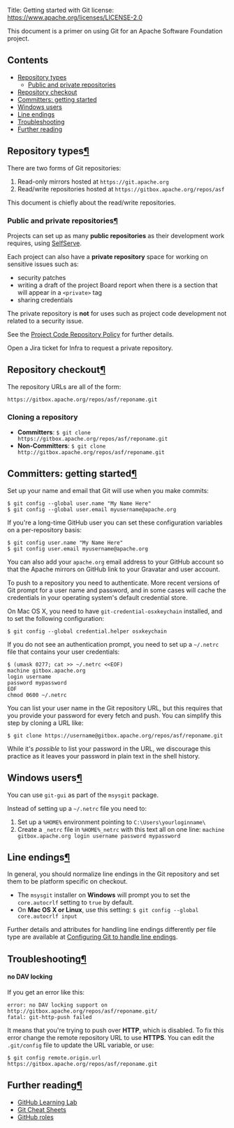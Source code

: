 Title: Getting started with Git
license: https://www.apache.org/licenses/LICENSE-2.0

This document is a primer on using Git for an Apache Software Foundation project.

## Contents ##

  - <a href="#repotypes">Repository types</a>
    -  <a href="#publicprivate">Public and private repositories</a>
  - <a href="repocheckout">Repository checkout</a>
  - <a href="#committers">Committers: getting started</a>
  - <a href="#windowsusers">Windows users</a>
  - <a href="#lineendings">Line endings</a>
  - <a href="#trouble">Troubleshooting</a>
  - <a href="#further">Further reading</a>

<h2 id="repotypes">Repository types<a class="headerlink" href="#repotypes" title="Permanent link">&para;</a></h2>

There are two forms of Git repositories:

1. Read-only mirrors hosted at `https://git.apache.org`
2. Read/write repositories hosted at `https://gitbox.apache.org/repos/asf`

This document is chiefly about the read/write repositories.

<h3 id="publicprivate">Public and private repositories<a class="headerlink" href="#publicprivate" title="Permanent link">&para;</a></h3>

Projects can set up as many **public repositories** as their development work requires, using <a href="https://selfserve.apache.org/" target="_blank">SelfServe</a>. 

Each project can also have a **private repository** space for working on sensitive issues such as:

  - security patches
  - writing a draft of the project Board report when there is a section that will appear in a `<private>` tag
  - sharing credentials

The private repository is **not** for uses such as project code development not related to a security issue.

See the [Project Code Repository Policy](project-repo-policy.html) for further details.

Open a Jira ticket for Infra to request a private repository. 

<h2 id="repocheckout">Repository checkout<a class="headerlink" href="#repocheckout" title="Permanent link">&para;</a></h2>

The repository URLs are all of the form:

```
https://gitbox.apache.org/repos/asf/reponame.git
```

### Cloning a repository ###

  - **Committers**: `$ git clone https://gitbox.apache.org/repos/asf/reponame.git`
  - **Non-Committers**: `$ git clone http://gitbox.apache.org/repos/asf/reponame.git`

<h2 id="committers">Committers: getting started<a class="headerlink" href="#committers" title="Permanent link">&para;</a></h2>

Set up your name and email that Git will use when you make commits:

```
$ git config --global user.name "My Name Here"
$ git config --global user.email myusername@apache.org
```

If you're a long-time GitHub user you can set these configuration variables on a per-repository basis:

```
$ git config user.name "My Name Here"
$ git config user.email myusername@apache.org
```

You can also add your `apache.org` email address to your GitHub account so that the Apache mirrors on GitHub link to your Gravatar and user account.

To push to a repository you need to authenticate. More recent versions of Git prompt for a user name and password, and in some cases will cache the credentials in your operating system's default credential store.

On Mac OS X, you need to have `git-credential-osxkeychain` installed, and to set the following configuration:

```
$ git config --global credential.helper osxkeychain
```

If you do not see an authentication prompt, you need to set up a `~/.netrc` file that contains your user credentials:

```
$ (umask 0277; cat >> ~/.netrc <<EOF)
machine gitbox.apache.org
login username
password mypassword
EOF
chmod 0600 ~/.netrc
```

You can list your user name in the Git repository URL, but this requires that you provide your password for every fetch and push. You can simplify this step by cloning a URL like:

```
$ git clone https://username@gitbox.apache.org/repos/asf/reponame.git
```

While it's _possible_ to list your password in the URL, we discourage this practice as it leaves your password in plain text in the shell history.

<h2 id="windowsusers">Windows users<a class="headerlink" href="#windowsusers" title="Permanent link">&para;</a></h2>

You can use `git-gui` as part of the `msysgit` package.

Instead of setting up a `~/.netrc` file you need to:

1. Set up a `%HOME%` environment pointing to `C:\Users\yourloginname\`
1. Create a `_netrc` file in `%HOME%_netrc` with this text all on one line: `machine gitbox.apache.org login username password mypassword`

<h2 id="lineendings">Line endings<a class="headerlink" href="#lineendings" title="Permanent link">&para;</a></h2>

In general, you should normalize line endings in the Git repository and set them to be platform specific on checkout.

  - The `msysgit` installer on **Windows** will prompt you to set the `core.autocrlf` setting to `true` by default. 
  - On **Mac OS X or Linux**, use this setting: `$ git config --global core.autocrlf input`

Further details and attributes for handling line endings differently per file type are available at <a href="https://help.github.com/en/github/using-git/configuring-git-to-handle-line-endings" target="_blank">Configuring Git to handle line endings</a>.

<h2 id="trouble">Troubleshooting<a class="headerlink" href="#trouble" title="Permanent link">&para;</a></h2>

#### no DAV locking ####

If you get an error like this:

```
error: no DAV locking support on http://gitbox.apache.org/repos/asf/reponame.git/
fatal: git-http-push failed
```

It means that you're trying to push over **HTTP**, which is disabled. To fix this error change the remote repository URL to use **HTTPS**. You can edit the `.git/config` file to update the URL variable, or use:

```
$ git config remote.origin.url https://gitbox.apache.org/repos/asf/reponame.git
```

<h2 id="further">Further reading<a class="headerlink" href="#further" title="Permanent link">&para;</a></h2>

  - <a href="https://lab.github.com/" target="_blank">GitHub Learning Lab</a>
  - <a href="https://github.github.com/training-kit/" target="_blank">Git Cheat Sheets</a>
  - [GitHub roles](github-roles.html)
